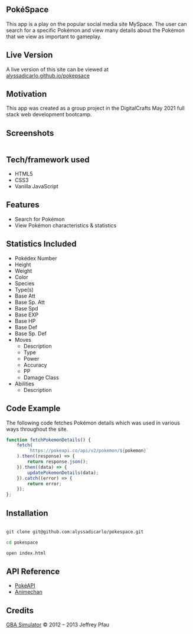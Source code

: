 ## PokéSpace
This app is a play on the popular social media site MySpace. The user can search for a specific Pokémon and view many details about the Pokémon that we view as important to gameplay.

## Live Version
A live version of this site can be viewed at [alyssadicarlo.github.io/pokepsace](https://alyssadicarlo.github.io/pokespace/)

## Motivation
This app was created as a group project in the DigitalCrafts May 2021 full stack web development bootcamp.

## Screenshots
<img src="">

## Tech/framework used
- HTML5
- CSS3
- Vanilla JavaScript

## Features
- Search for Pokémon
- View Pokémon characteristics & statistics

## Statistics Included
- Pokédex Number
- Height
- Weight
- Color
- Species
- Type(s)
- Base Att
- Base Sp. Att
- Base Spd
- Base EXP
- Base HP
- Base Def
- Base Sp. Def
- Moves
    - Description
    - Type
    - Power
    - Accuracy
    - PP
    - Damage Class
- Abilities
    - Description

## Code Example

The following code fetches Pokémon details which was used in various ways throughout the site.

```Javascript
function fetchPokemonDetails() {
    fetch(
        `https://pokeapi.co/api/v2/pokemon/${pokemon}`
    ).then((response) => {
        return response.json();
    }).then((data) => {
        updatePokemonDetails(data);
    }).catch((error) => {
        return error;
    });
};

```

## Installation

```Bash

git clone git@github.com:alyssadicarlo/pokespace.git

cd pokespace

open index.html

```

## API Reference

- [PokéAPI](https://pokeapi.co/)
- [Animechan](https://animechan.vercel.app/)

## Credits

[GBA Simulator](https://github.com/endrift/gbajs/)
© 2012 – 2013 Jeffrey Pfau
